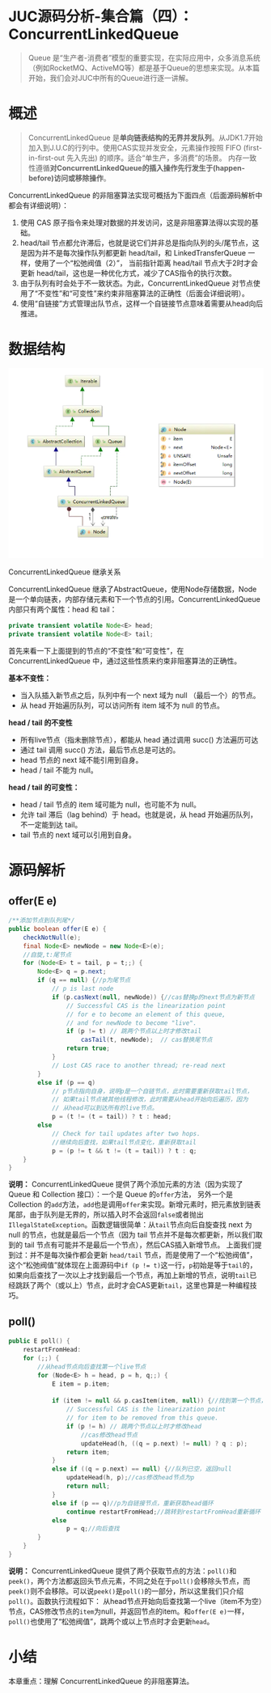 # JUC源码分析-集合篇（四）：ConcurrentLinkedQueue

> Queue 是“生产者-消费者”模型的重要实现，在实际应用中，众多消息系统（例如RocketMQ、ActiveMQ等）都是基于Queue的思想来实现。从本篇开始，我们会对JUC中所有的Queue进行逐一讲解。

# 概述

> ConcurrentLinkedQueue 是**单向链表结构的无界并发队列**。从JDK1.7开始加入到J.U.C的行列中。使用CAS实现并发安全，元素操作按照 FIFO (first-in-first-out 先入先出) 的顺序。适合“单生产，多消费”的场景。
> 内存一致性遵循**对ConcurrentLinkedQueue的插入操作先行发生于(happen-before)访问或移除操作**。

ConcurrentLinkedQueue 的非阻塞算法实现可概括为下面四点（后面源码解析中都会有详细说明）：

1. 使用 CAS 原子指令来处理对数据的并发访问，这是非阻塞算法得以实现的基础。
2. head/tail 节点都允许滞后，也就是说它们并非总是指向队列的头/尾节点，这是因为并不是每次操作队列都更新 head/tail，和 LinkedTransferQueue 一样，使用了一个“松弛阀值（2）”， 当前指针距离 head/tail 节点大于2时才会更新 head/tail，这也是一种优化方式，减少了CAS指令的执行次数。
3. 由于队列有时会处于不一致状态。为此，ConcurrentLinkedQueue 对节点使用了“不变性”和“可变性”来约束非阻塞算法的正确性（后面会详细说明）。
4. 使用“自链接”方式管理出队节点，这样一个自链接节点意味着需要从head向后推进。

# 数据结构

![img](../images/linkedqueue01.webp)

ConcurrentLinkedQueue 继承关系

ConcurrentLinkedQueue 继承了AbstractQueue，使用Node存储数据，Node是一个单向链表，内部存储元素和下一个节点的引用。ConcurrentLinkedQueue 内部只有两个属性：head 和 tail：

```java
private transient volatile Node<E> head;
private transient volatile Node<E> tail;
```

首先来看一下上面提到的节点的“不变性”和“可变性”，在 ConcurrentLinkedQueue 中，通过这些性质来约束非阻塞算法的正确性。

**基本不变性：**

- 当入队插入新节点之后，队列中有一个 next 域为 null （最后一个）的节点。
- 从 head 开始遍历队列，可以访问所有 item 域不为 null 的节点。

**head / tail 的不变性**

- 所有live节点（指未删除节点），都能从 head 通过调用 succ() 方法遍历可达
- 通过 tail 调用 succ() 方法，最后节点总是可达的。
- head 节点的 next 域不能引用到自身。
- head / tail 不能为 null。

**head / tail 的可变性：**

- head / tail 节点的 item 域可能为 null，也可能不为 null。
- 允许 tail 滞后（lag behind）于 head。也就是说，从 head 开始遍历队列，不一定能到达 tail。
- tail 节点的 next 域可以引用到自身。

# 源码解析

## offer(E e)

```java
/**添加节点到队列尾*/
public boolean offer(E e) {
    checkNotNull(e);
    final Node<E> newNode = new Node<E>(e);
    //自旋,t:尾节点
    for (Node<E> t = tail, p = t;;) {
        Node<E> q = p.next;
        if (q == null) {//p为尾节点
            // p is last node
            if (p.casNext(null, newNode)) {//cas替换p的next节点为新节点
                // Successful CAS is the linearization point
                // for e to become an element of this queue,
                // and for newNode to become "live".
                if (p != t) // 跳两个节点以上时才修改tail
                    casTail(t, newNode);  // cas替换尾节点
                return true;
            }
            // Lost CAS race to another thread; re-read next
        }
        else if (p == q)
            // p节点指向自身，说明p是一个自链节点，此时需要重新获取tail节点，
            // 如果tail节点被其他线程修改，此时需要从head开始向后遍历，因为
            // 从head可以到达所有的live节点。
            p = (t != (t = tail)) ? t : head;
        else
            // Check for tail updates after two hops.
            //继续向后查找，如果tail节点变化，重新获取tail
            p = (p != t && t != (t = tail)) ? t : q;
    }
}
```

**说明：** ConcurrentLinkedQueue 提供了两个添加元素的方法（因为实现了 Queue 和 Collection 接口）：一个是 Queue 的`offer`方法， 另外一个是 Collection 的`add`方法，`add`也是调用`offer`来实现。新增元素时，把元素放到链表尾部，由于队列是无界的，所以插入时不会返回`false`或者抛出`IllegalStateException`。函数逻辑很简单：从`tail`节点向后自旋查找 next 为 null 的节点，也就是最后一个节点（因为 tail 节点并不是每次都更新，所以我们取到的 tail 节点有可能并不是最后一个节点），然后CAS插入新增节点。
上面我们提到过：并不是每次操作都会更新 `head/tail` 节点，而是使用了一个“松弛阀值”，这个“松弛阀值”就体现在上面源码中`if (p != t)`这一行，`p`初始是等于`tail`的，如果向后查找了一次以上才找到最后一个节点，再加上新增的节点，说明`tail`已经跳跃了两个（或以上）节点，此时才会CAS更新`tail`，这里也算是一种编程技巧。

## poll()

```kotlin
public E poll() {
    restartFromHead:
    for (;;) {
        //从head节点向后查找第一个live节点
        for (Node<E> h = head, p = h, q;;) {
            E item = p.item;

            if (item != null && p.casItem(item, null)) {//找到第一个节点，cas修改节点item为null
                // Successful CAS is the linearization point
                // for item to be removed from this queue.
                if (p != h) // 跳两个节点以上时才修改head
                    //cas修改head节点
                    updateHead(h, ((q = p.next) != null) ? q : p);
                return item;
            }
            else if ((q = p.next) == null) {//队列已空，返回null
                updateHead(h, p);//cas修改head节点为p
                return null;
            }
            else if (p == q)//p为自链接节点，重新获取head循环
                continue restartFromHead;//跳转到restartFromHead重新循环
            else
                p = q;//向后查找
        }
    }
}
```

**说明：** ConcurrentLinkedQueue 提供了两个获取节点的方法：`poll()`和`peek()`，两个方法都返回头节点元素，不同之处在于`poll()`会移除头节点，而`peek()`则不会移除。可以说`peek()`是`poll()`的一部分，所以这里我们只介绍`poll()`。函数执行流程如下：
从head节点开始向后查找第一个live（item不为空）节点，CAS修改节点的`item`为null，并返回节点的item。和`offer(E e)`一样，`poll()`也使用了“松弛阀值”，跳两个或以上节点时才会更新`head`。

# 小结

本章重点：理解 ConcurrentLinkedQueue 的非阻塞算法。